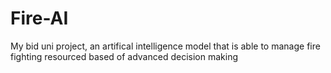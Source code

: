 # Fire-AI
My bid uni project, an artifical intelligence model that is able to manage fire fighting resourced based of advanced decision making 
